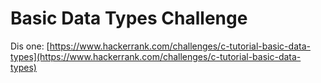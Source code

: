 
# Basic Data Types Challenge

Dis one: [https://www.hackerrank.com/challenges/c-tutorial-basic-data-types](https://www.hackerrank.com/challenges/c-tutorial-basic-data-types)
